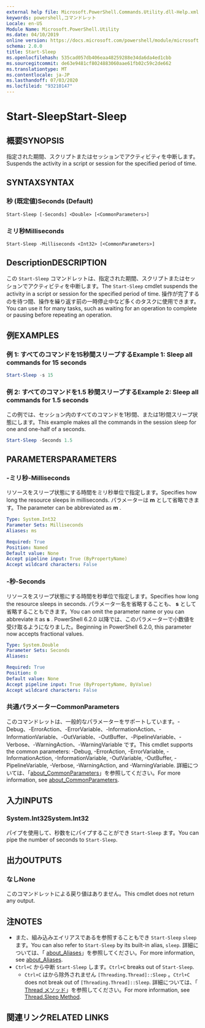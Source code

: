 ```yaml
---
external help file: Microsoft.PowerShell.Commands.Utility.dll-Help.xml
keywords: powershell,コマンドレット
Locale: en-US
Module Name: Microsoft.PowerShell.Utility
ms.date: 04/10/2019
online version: https://docs.microsoft.com/powershell/module/microsoft.powershell.utility/start-sleep?view=powershell-7&WT.mc_id=ps-gethelp
schema: 2.0.0
title: Start-Sleep
ms.openlocfilehash: 535cad057db406eaa48259288e34da6da4ed1cbb
ms.sourcegitcommit: de63e9481cf8024883060aae61fb02c59c2de662
ms.translationtype: MT
ms.contentlocale: ja-JP
ms.lasthandoff: 07/03/2020
ms.locfileid: "93210147"
---
```

# <span data-ttu-id="fb89a-103">Start-Sleep</span><span class="sxs-lookup"><span data-stu-id="fb89a-103">Start-Sleep</span></span>

## <span data-ttu-id="fb89a-104">概要</span><span class="sxs-lookup"><span data-stu-id="fb89a-104">SYNOPSIS</span></span>
<span data-ttu-id="fb89a-105">指定された期間、スクリプトまたはセッションでアクティビティを中断します。</span><span class="sxs-lookup"><span data-stu-id="fb89a-105">Suspends the activity in a script or session for the specified period of time.</span></span>

## <span data-ttu-id="fb89a-106">SYNTAX</span><span class="sxs-lookup"><span data-stu-id="fb89a-106">SYNTAX</span></span>

### <span data-ttu-id="fb89a-107">秒 (既定値)</span><span class="sxs-lookup"><span data-stu-id="fb89a-107">Seconds (Default)</span></span>

```
Start-Sleep [-Seconds] <Double> [<CommonParameters>]
```

### <span data-ttu-id="fb89a-108">ミリ秒</span><span class="sxs-lookup"><span data-stu-id="fb89a-108">Milliseconds</span></span>

```
Start-Sleep -Milliseconds <Int32> [<CommonParameters>]
```

## <span data-ttu-id="fb89a-109">Description</span><span class="sxs-lookup"><span data-stu-id="fb89a-109">DESCRIPTION</span></span>

<span data-ttu-id="fb89a-110">この `Start-Sleep` コマンドレットは、指定された期間、スクリプトまたはセッションでアクティビティを中断します。</span><span class="sxs-lookup"><span data-stu-id="fb89a-110">The `Start-Sleep` cmdlet suspends the activity in a script or session for the specified period of time.</span></span> <span data-ttu-id="fb89a-111">操作が完了するのを待つ間、操作を繰り返す前の一時停止中など多くのタスクに使用できます。</span><span class="sxs-lookup"><span data-stu-id="fb89a-111">You can use it for many tasks, such as waiting for an operation to complete or pausing before repeating an operation.</span></span>

## <span data-ttu-id="fb89a-112">例</span><span class="sxs-lookup"><span data-stu-id="fb89a-112">EXAMPLES</span></span>

### <span data-ttu-id="fb89a-113">例 1: すべてのコマンドを15秒間スリープする</span><span class="sxs-lookup"><span data-stu-id="fb89a-113">Example 1: Sleep all commands for 15 seconds</span></span>

```powershell
Start-Sleep -s 15
```

### <span data-ttu-id="fb89a-114">例 2: すべてのコマンドを1.5 秒間スリープする</span><span class="sxs-lookup"><span data-stu-id="fb89a-114">Example 2: Sleep all commands for 1.5 seconds</span></span>

<span data-ttu-id="fb89a-115">この例では、セッション内のすべてのコマンドを1秒間、または1秒間スリープ状態にします。</span><span class="sxs-lookup"><span data-stu-id="fb89a-115">This example makes all the commands in the session sleep for one and one-half of a seconds.</span></span>

```powershell
Start-Sleep -Seconds 1.5
```

## <span data-ttu-id="fb89a-116">PARAMETERS</span><span class="sxs-lookup"><span data-stu-id="fb89a-116">PARAMETERS</span></span>

### <span data-ttu-id="fb89a-117">-ミリ秒</span><span class="sxs-lookup"><span data-stu-id="fb89a-117">-Milliseconds</span></span>

<span data-ttu-id="fb89a-118">リソースをスリープ状態にする時間をミリ秒単位で指定します。</span><span class="sxs-lookup"><span data-stu-id="fb89a-118">Specifies how long the resource sleeps in milliseconds.</span></span> <span data-ttu-id="fb89a-119">パラメーターは **m** として省略できます。</span><span class="sxs-lookup"><span data-stu-id="fb89a-119">The parameter can be abbreviated as **m** .</span></span>

```yaml
Type: System.Int32
Parameter Sets: Milliseconds
Aliases: ms

Required: True
Position: Named
Default value: None
Accept pipeline input: True (ByPropertyName)
Accept wildcard characters: False
```

### <span data-ttu-id="fb89a-120">-秒</span><span class="sxs-lookup"><span data-stu-id="fb89a-120">-Seconds</span></span>

<span data-ttu-id="fb89a-121">リソースをスリープ状態にする時間を秒単位で指定します。</span><span class="sxs-lookup"><span data-stu-id="fb89a-121">Specifies how long the resource sleeps in seconds.</span></span> <span data-ttu-id="fb89a-122">パラメーター名を省略することも、 **s** として省略することもできます。</span><span class="sxs-lookup"><span data-stu-id="fb89a-122">You can omit the parameter name or you can abbreviate it as **s** .</span></span> <span data-ttu-id="fb89a-123">PowerShell 6.2.0 以降では、このパラメーターで小数値を受け取るようになりました。</span><span class="sxs-lookup"><span data-stu-id="fb89a-123">Beginning in PowerShell 6.2.0, this parameter now accepts fractional values.</span></span>

```yaml
Type: System.Double
Parameter Sets: Seconds
Aliases:

Required: True
Position: 0
Default value: None
Accept pipeline input: True (ByPropertyName, ByValue)
Accept wildcard characters: False
```

### <span data-ttu-id="fb89a-124">共通パラメーター</span><span class="sxs-lookup"><span data-stu-id="fb89a-124">CommonParameters</span></span>

<span data-ttu-id="fb89a-125">このコマンドレットは、一般的なパラメーターをサポートしています。-Debug、-ErrorAction、-ErrorVariable、-InformationAction、-InformationVariable、-OutVariable、-OutBuffer、-PipelineVariable、-Verbose、-WarningAction、-WarningVariable です。</span><span class="sxs-lookup"><span data-stu-id="fb89a-125">This cmdlet supports the common parameters: -Debug, -ErrorAction, -ErrorVariable, -InformationAction, -InformationVariable, -OutVariable, -OutBuffer, -PipelineVariable, -Verbose, -WarningAction, and -WarningVariable.</span></span> <span data-ttu-id="fb89a-126">詳細については、「[about_CommonParameters](../Microsoft.PowerShell.Core/About/about_CommonParameters.md)」を参照してください。</span><span class="sxs-lookup"><span data-stu-id="fb89a-126">For more information, see [about_CommonParameters](../Microsoft.PowerShell.Core/About/about_CommonParameters.md).</span></span>

## <span data-ttu-id="fb89a-127">入力</span><span class="sxs-lookup"><span data-stu-id="fb89a-127">INPUTS</span></span>

### <span data-ttu-id="fb89a-128">System.Int32</span><span class="sxs-lookup"><span data-stu-id="fb89a-128">System.Int32</span></span>

<span data-ttu-id="fb89a-129">パイプを使用して、秒数をにパイプすることができ `Start-Sleep` ます。</span><span class="sxs-lookup"><span data-stu-id="fb89a-129">You can pipe the number of seconds to `Start-Sleep`.</span></span>

## <span data-ttu-id="fb89a-130">出力</span><span class="sxs-lookup"><span data-stu-id="fb89a-130">OUTPUTS</span></span>

### <span data-ttu-id="fb89a-131">なし</span><span class="sxs-lookup"><span data-stu-id="fb89a-131">None</span></span>

<span data-ttu-id="fb89a-132">このコマンドレットによる戻り値はありません。</span><span class="sxs-lookup"><span data-stu-id="fb89a-132">This cmdlet does not return any output.</span></span>

## <span data-ttu-id="fb89a-133">注</span><span class="sxs-lookup"><span data-stu-id="fb89a-133">NOTES</span></span>

- <span data-ttu-id="fb89a-134">また、組み込みエイリアスであるを参照することもでき `Start-Sleep` `sleep` ます。</span><span class="sxs-lookup"><span data-stu-id="fb89a-134">You can also refer to `Start-Sleep` by its built-in alias, `sleep`.</span></span> <span data-ttu-id="fb89a-135">詳細については、「 [about_Aliases](../Microsoft.PowerShell.Core/About/about_Aliases.md)」を参照してください。</span><span class="sxs-lookup"><span data-stu-id="fb89a-135">For more information, see [about_Aliases](../Microsoft.PowerShell.Core/About/about_Aliases.md).</span></span>
- <span data-ttu-id="fb89a-136">`Ctrl+C` から中断 `Start-Sleep` します。</span><span class="sxs-lookup"><span data-stu-id="fb89a-136">`Ctrl+C` breaks out of `Start-Sleep`.</span></span>
  - <span data-ttu-id="fb89a-137">`Ctrl+C` はから除外されません `[Threading.Thread]::Sleep` 。</span><span class="sxs-lookup"><span data-stu-id="fb89a-137">`Ctrl+C` does not break out of `[Threading.Thread]::Sleep`.</span></span> <span data-ttu-id="fb89a-138">詳細については、「 [Thread メソッド](/dotnet/api/system.threading.thread.sleep)」を参照してください。</span><span class="sxs-lookup"><span data-stu-id="fb89a-138">For more information, see [Thread.Sleep Method](/dotnet/api/system.threading.thread.sleep).</span></span>

## <span data-ttu-id="fb89a-139">関連リンク</span><span class="sxs-lookup"><span data-stu-id="fb89a-139">RELATED LINKS</span></span>
